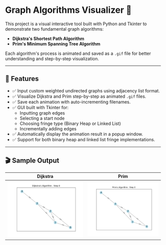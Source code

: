 # Graph Algorithms Visualizer 🎯

This project is a visual interactive tool built with Python and Tkinter to demonstrate two fundamental graph algorithms:

- **Dijkstra's Shortest Path Algorithm**
- **Prim's Minimum Spanning Tree Algorithm**

Each algorithm's process is animated and saved as a `.gif` file for better understanding and step-by-step visualization.

---

## 🧠 Features

- ✅ Input custom weighted undirected graphs using adjacency list format.
- ✅ Visualize Dijkstra and Prim step-by-step as animated `.gif` files.
- ✅ Save each animation with auto-incrementing filenames.
- ✅ GUI built with Tkinter for:
  - Inputting graph edges
  - Selecting a start node
  - Choosing fringe type (Binary Heap or Linked List)
  - Incrementally adding edges
- ✅ Automatically display the animation result in a popup window.
- ✅ Support for both binary heap and linked list fringe implementations.

---

## 🎬 Sample Output

| Dijkstra | Prim |
|----------|------|
| ![Dijkstra](animation/dijkstra.gif) | ![Prim](animation/prim.gif) |

